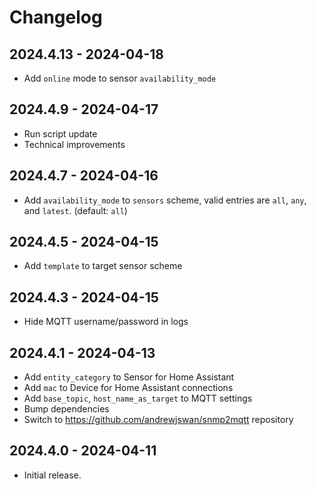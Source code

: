 # Changelog

## 2024.4.13 - 2024-04-18

- Add `online` mode to sensor `availability_mode`

## 2024.4.9 - 2024-04-17

- Run script update
- Technical improvements

## 2024.4.7 - 2024-04-16

- Add `availability_mode` to `sensors` scheme, valid entries are `all`, `any`, and `latest`. (default: `all`)

## 2024.4.5 - 2024-04-15

- Add `template` to target sensor scheme

## 2024.4.3 - 2024-04-15

- Hide MQTT username/password in logs

## 2024.4.1 - 2024-04-13

- Add `entity_category` to Sensor for Home Assistant
- Add `mac` to Device for Home Assistant connections
- Add `base_topic`, `host_name_as_target` to MQTT settings
- Bump dependencies
- Switch to https://github.com/andrewjswan/snmp2mqtt repository

## 2024.4.0 - 2024-04-11

- Initial release.
